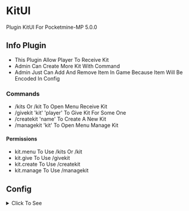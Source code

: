 <h1>KitUI</h1>
<p>Plugin KitUI For Pocketmine-MP 5.0.0</p>

<h2>Info Plugin</h2>
<ul>
  <li>This Plugin Allow Player To Receive Kit</li>
  <li>Admin Can Create More Kit With Command</li>
  <li>Admin Just Can Add And Remove Item In Game Because Item Will Be Encoded In Config</li>
</ul>

<h3>Commands</h3>
<ul>
  <li>/kits Or /kit To Open Menu Receive Kit</li>
  <li>/givekit 'kit' 'player' To Give Kit For Some One</li>
  <li>/createkit 'name' To Create A New Kit</li>
  <li>/managekit 'kit' To Open Menu Manage Kit</li>
</ul>

<h4>Permissions</h4>
<ul>
  <li>kit.menu To Use /kits Or /kit</li>
  <li>kit.give To Use /givekit</li>
  <li>kit.create To Use /createkit</li>
  <li>kit.manage To Use /managekit</li>
</ul>

## Config
<details>
  <summary>Click To See</summary>

```yaml
---
economy:
  provider: economyapi
#Get Type Of The Economy

kits:
  - name: "Kit Member"
    info: "Kit For New Member"
    permission: "memberkit.perm"
    money: 1000
    coin: 10
    items: []
    used-by: ""
...
```
</details>
